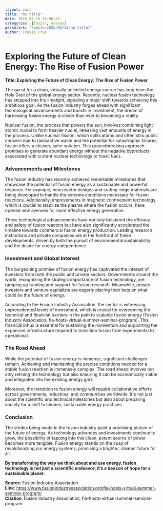 ```yaml
---
layout: post
title: "No title"
date: 2025-05-15 21:06:49
categories: [fusion, energy]
permalink: "/posts/2025/05/15/no-title/"
author: Travis Frye
---
```


# Exploring the Future of Clean Energy: The Rise of Fusion Power

**Title: Exploring the Future of Clean Energy: The Rise of Fusion Power**

The quest for a clean, virtually unlimited energy source has long been the Holy Grail of the global energy sector. Recently, nuclear fusion technology has stepped into the limelight, signaling a major shift towards achieving this ambitious goal. As the fusion industry forges ahead with significant technological advancements and boosts in investment, the dream of harnessing fusion energy is closer than ever to becoming a reality.

Nuclear fusion, the process that powers the sun, involves combining light atomic nuclei to form heavier nuclei, releasing vast amounts of energy in the process. Unlike nuclear fission, which splits atoms and often stirs public concern due to radioactive waste and the potential for catastrophic failures, fusion offers a cleaner, safer solution. This groundbreaking approach promises to generate abundant energy without the negative byproducts associated with current nuclear technology or fossil fuels.

### Advancements and Milestones

The fusion industry has recently achieved remarkable milestones that showcase the potential of fusion energy as a sustainable and powerful resource. For example, new reactor designs and cutting-edge materials are being developed to handle the extreme conditions necessary for fusion reactions. Additionally, improvements in magnetic confinement technology, which is crucial to stabilize the plasma where the fusion occurs, have opened new avenues for more effective energy generation.

These technological advancements have not only bolstered the efficacy and safety of fusion reactors but have also significantly accelerated the timeline towards commercial fusion energy production. Leading research institutions and private companies are at the forefront of these developments, driven by both the pursuit of environmental sustainability and the desire for energy independence.

### Investment and Global Interest

The burgeoning promise of fusion energy has captivated the interest of investors from both the public and private sectors. Governments around the world, recognizing the strategic importance of fusion technology, are ramping up funding and support for fusion research. Meanwhile, private investors and venture capitalists are eagerly placing their bets on what could be the future of energy.

According to the Fusion Industry Association, the sector is witnessing unprecedented levels of investment, which is crucial for overcoming the technical and financial barriers in the path to scalable fusion energy (Fusion Industry Association, fia-hosts-virtual-summer-seminar-program). This financial influx is essential for sustaining the momentum and supporting the expansive infrastructure required to transition fusion from experimental to operational.

### The Road Ahead

While the potential of fusion energy is immense, significant challenges remain. Achieving and maintaining the precise conditions needed for a stable fusion reaction is immensely complex. The road ahead involves not only refining the technology but also ensuring it can be economically viable and integrated into the existing energy grid.

Moreover, the transition to fusion energy will require collaborative efforts across governments, industries, and communities worldwide. It's not just about the scientific and technical milestones but also about preparing society for a shift to cleaner, sustainable energy practices.

### Conclusion

The strides being made in the fusion industry paint a promising picture of the future of energy. As technology advances and investments continue to grow, the possibility of tapping into this clean, potent source of power becomes more tangible. Fusion energy stands on the cusp of revolutionizing our energy systems, promising a brighter, cleaner future for all.

**By transforming the way we think about and use energy, fusion technology is not just a scientific endeavor; it’s a beacon of hope for a sustainable planet.**

**Source**: Fusion Industry Association  
**Link**: https://www.fusionindustryassociation.org/fia-hosts-virtual-summer-seminar-program/  
**Citation**: Fusion Industry Association, fia-hosts-virtual-summer-seminar-program
